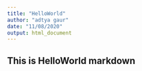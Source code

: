 ```yaml
---
title: "HelloWorld"
author: "adtya gaur"
date: "11/08/2020"
output: html_document
---
```


## This is HelloWorld markdown